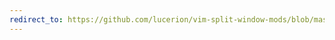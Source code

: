 ```yaml
---
redirect_to: https://github.com/lucerion/vim-split-window-mods/blob/master/doc/vim-split-window-mods.txt
---
```

